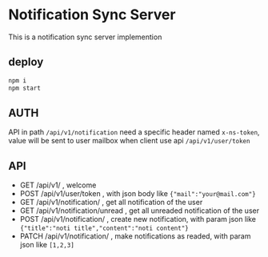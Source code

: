 # Notification Sync Server

This is a notification sync server implemention

## deploy

```bash
npm i
npm start
```

## AUTH

API in path ```/api/v1/notification``` need a specific header named ```x-ns-token```, value will be sent to user mailbox when client use api ```/api/v1/user/token```

## API

* GET /api/v1/ , welcome
* POST /api/v1/user/token , with json body like ```{"mail":"your@mail.com"}```
* GET /api/v1/notification/ , get all notification of the user
* GET /api/v1/notification/unread , get all unreaded notification of the user
* POST /api/v1/notification/ , create new notification, with param json like ```{"title":"noti title","content":"noti content"}```
* PATCH /api/v1/notification/ , make notifications as readed, with param json like ```[1,2,3]```